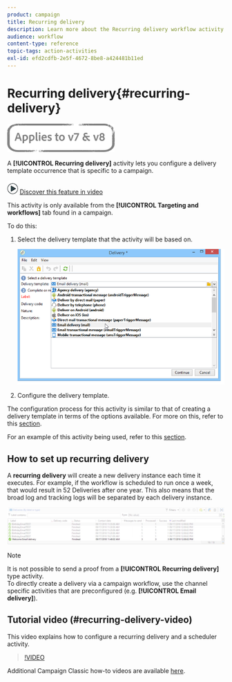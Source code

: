 ```yaml
---
product: campaign
title: Recurring delivery
description: Learn more about the Recurring delivery workflow activity
audience: workflow
content-type: reference
topic-tags: action-activities
exl-id: efd2cdfb-2e5f-4672-8be8-a424481b11ed
---
```

# Recurring delivery{#recurring-delivery}

![](../../assets/common.svg)

A **[!UICONTROL Recurring delivery]** activity lets you configure a delivery template occurrence that is specific to a campaign.

![](assets/do-not-localize/how-to-video.png) [Discover this feature in video](#recurring-delivery-video)

This activity is only available from the **[!UICONTROL Targeting and workflows]** tab found in a campaign.

To do this:

1. Select the delivery template that the activity will be based on.

   ![](assets/recurring_delivery_001.png)

1. Configure the delivery template.

The configuration process for this activity is similar to that of creating a delivery template in terms of the options available. For more on this, refer to this [section](../../delivery/using/about-templates.md).

For an example of this activity being used, refer to this [section](sending-a-birthday-email.md#creating-a-recurring-delivery-in-a-targeting-workflow).

## How to set up recurring delivery

A **recurring delivery** will create a new delivery instance each time it executes. For example, if the workflow is scheduled to run once a week, that would result in 52 Deliveries after one year. This also means that the broad log and tracking logs will be separated by each delivery instance.

![Recurring Delivery](assets/delivery_recurring.jpg)

>[!NOTE]
>
>It is not possible to send a proof from a **[!UICONTROL Recurring delivery]** type activity.   
>To directly create a delivery via a campaign workflow, use the channel specific activities that are preconfigured (e.g. **[!UICONTROL Email delivery]**).

## Tutorial video (#recurring-delivery-video)

This video explains how to configure a recurring delivery and a scheduler activity.

>[!VIDEO](https://video.tv.adobe.com/v/25040?quality=12)

Additional Campaign Classic how-to videos are available [here](https://experienceleague.adobe.com/docs/campaign-classic-learn/tutorials/overview.html).

